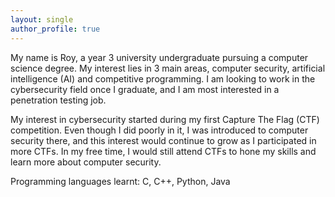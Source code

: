```yaml
---
layout: single
author_profile: true
---
```


My name is Roy, a year 3 university undergraduate pursuing a computer science degree. My interest lies in 3 main areas, computer security, artificial intelligence (AI) and competitive programming. I am looking to work in the cybersecurity field once I graduate, and I am most interested in a penetration testing job.

My interest in cybersecurity started during my first Capture The Flag (CTF) competition. Even though I did poorly in it, I was introduced to computer security there, and this interest would continue to grow as I participated in more CTFs. In my free time, I would still attend CTFs to hone my skills and learn more about computer security.

Programming languages learnt: C, C++, Python, Java

